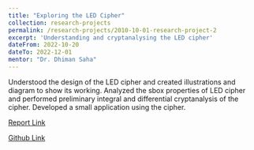 ```yaml
---
title: "Exploring the LED Cipher"
collection: research-projects
permalink: /research-projects/2010-10-01-research-project-2
excerpt: 'Understanding and cryptanalysing the LED cipher'
dateFrom: 2022-10-20
dateTo: 2022-12-01
mentor: "Dr. Dhiman Saha"
---
```


Understood the design of the LED cipher and created illustrations and diagram to show its working. Analyzed the sbox properties of LED cipher and performed preliminary integral and differential cryptanalysis of the cipher. Developed a small application using the cipher. 

[Report Link](/files/Cryptoducks_Term_paper.pdf)

[Github Link](https://github.com/CrYpTo-DuCkS/LED_Cipher_Term_paper)